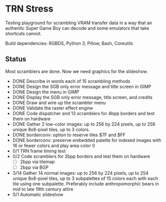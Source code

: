 TRN Stress
==========

Testing playground for scrambling VRAM transfer data in a way that
an authentic Super Game Boy can decode and some emulators that take
shortcuts cannot.

Build dependencies: RGBDS, Python 3, Pillow, Bash, Coreutils

Status
------

Most scramblers are done.  Now we need graphics for the slideshow.

- DONE Describe in words each of 15 scrambling methods
- DONE Design the SGB only error message and title screen in GIMP
- DONE Design the menu in GIMP
- DONE Display the SGB only error message, title screen, and credits
- DONE Draw and wire up the scrambler menu
- DONE Validate the raster effect engine
- DONE Code dispatcher and 13 scramblers for 4bpp borders and test
  them on hardware
- DONE Gather 2 low-color images: up to 256 by 224 pixels,
  up to 256 unique 8x8-pixel tiles, up to 3 colors.
- DONE borderconv: option to reserve tiles $7F and $FF
- DONE borderconv: preserve embedded palette for indexed
  images with 16 or fewer colors and play area color 0
- 0/1 TRN frame timing test
- 0/2 Code scramblers for 2bpp borders and test them on hardware
    - [ ] 2bpp via tilemap
    - [ ] 2bpp via BGP
- 3/14 Gather 14 normal images: up to 256 by 224 pixels,
  up to 254 unique 8x8-pixel tiles, up to 3 subpalettes of 15 colors
  each with each tile using one subpalette.  Preferably include
  anthropomorphic bears in mid to late 19th century attire
- 0/1 Automatic slideshow
